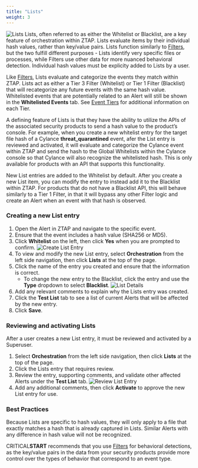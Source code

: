 ```yaml
---
title: "Lists"
weight: 3
---
```

![Lists](/ztap/media/lists_main.png)
Lists, often referred to as either the Whitelist or Blacklist, are a key feature of orchestration within ZTAP. Lists evaluate items by their individual hash values, rather than key/value pairs. Lists function similarly to [Filters](/ztap/orchestration/filters/), but the two fulfill different purposes - Lists identify very specific files or processes, while Filters use other data for more nuanced behavioral detection. Individual hash values must be explicity added to Lists by a user.

Like [Filters](/ztap/orchestration/filters/), Lists evaluate and categorize the events they match within ZTAP. Lists act as either a Tier 3 Filter (Whitelist) or Tier 1 Filter (Blacklist) that will recategorize any future events with the same hash value. Whitelisted events that are potentially related to an Alert will still be shown in the **Whitelisted Events** tab. See [Event Tiers](/ztap/hud/event_tiers/) for additional information on each Tier.

A defining feature of Lists is that they have the ability to utilize the APIs of the associated security products to send a hash value to the product’s console. For example, when you create a new whitelist entry for the target file hash of a Cylance **threat_quarantined** event, afer the List entry is reviewed and activated, it will evaluate and categorize the Cylance event within ZTAP and send the hash to the Global Whitelists within the Cylance console so that Cylance will also recognize the whitelisted hash. This is only available for products with an API that supports this functionality.  

New List entries are added to the Whitelist by default. After you create a new List item, you can modify the entry to instead add it to the Blacklist within ZTAP. For products that do not have a Blacklist API, this will behave similarly to a Tier 1 Filter, in that it will bypass any other Filter logic and create an Alert when an event with that hash is observed.
 
### Creating a new List entry
1. Open the Alert in ZTAP and navigate to the specific event.
2. Ensure that the event includes a hash value (SHA256 or MD5).
3. Click **Whitelist** on the left, then click **Yes** when you are prompted to confirm.
![Create List Entry](/ztap/media/lists_create_1.png)
4. To view and modify the new List entry, select **Orchestration** from the left side navigation, then click **Lists** at the top of the page.
5. Click the name of the entry you created and ensure that the information is correct.
   - To change the new entry to the Blacklist, click the entry and use the **Type** dropdown to select **Blacklist**.
![List Details](/ztap/media/lists_details.png)
6. Add any relevant comments to explain why the Lists entry was created.
7. Click the **Test List** tab to see a list of current Alerts that will be affected by the new entry.
8. Click **Save**.

### Reviewing and activating Lists
After a user creates a new List entry, it must be reviewed and activated by a Superuser.
1. Select **Orchestration** from the left side navigation, then click **Lists** at the top of the page.
2. Click the Lists entry that requires review.
3. Review the entry, supporting comments, and validate other affected Alerts under the **Test List** tab.
![Review List Entry](/ztap/media/lists_details.png)
5. Add any additional comments, then click **Activate** to approve the new List entry for use.
 
### Best Practices 
Because Lists are specific to hash values, they will only apply to a file that exactly matches a hash that is already captured in Lists. Similar Alerts with any difference in hash value will not be recognized.

CRITICAL**START** recommends that you use [Filters](/ztap/orchestration/filters/) for behavioral detections, as the key/value pairs in the data from your security products provide more control over the types of behavior that correspond to an event type.
